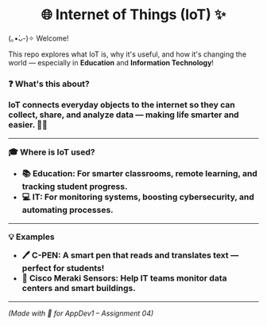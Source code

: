 <h1 align="center">🌐 Internet of Things (IoT) ✨</h1>

(｡•̀ᴗ-)✧ Welcome!

This repo explores what IoT is, why it's useful, and how it's changing the world — especially in **Education** and **Information Technology**!

<h3>❓ What's this about?

IoT connects everyday objects to the internet so they can collect, share, and analyze data — making life smarter and easier. 🧠💡

---

🎓 Where is IoT used?

- 📚 **Education:** For smarter classrooms, remote learning, and tracking student progress.
- 💻 **IT:** For monitoring systems, boosting cybersecurity, and automating processes.

---

💡 Examples

- 🖊️ **C-PEN**: A smart pen that reads and translates text — perfect for students!
- 🏢 **Cisco Meraki Sensors**: Help IT teams monitor data centers and smart buildings.</h3>

---

_(Made with 💙 for AppDev1 – Assignment 04)_

